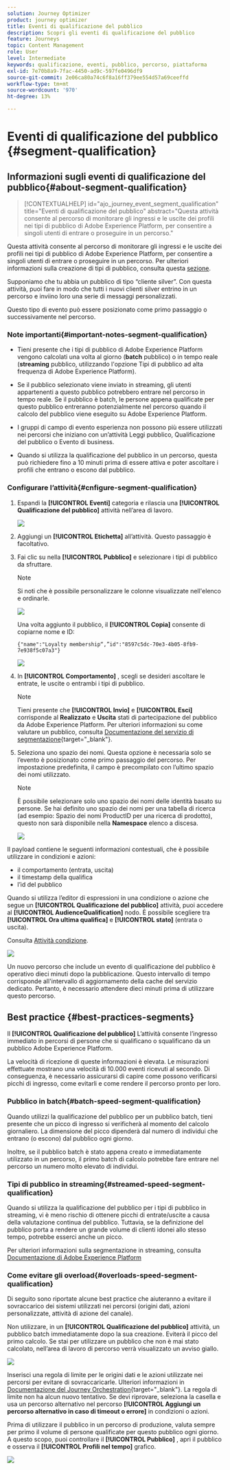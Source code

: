 ```yaml
---
solution: Journey Optimizer
product: journey optimizer
title: Eventi di qualificazione del pubblico
description: Scopri gli eventi di qualificazione del pubblico
feature: Journeys
topic: Content Management
role: User
level: Intermediate
keywords: qualificazione, eventi, pubblico, percorso, piattaforma
exl-id: 7e70b8a9-7fac-4450-ad9c-597fe0496df9
source-git-commit: 2e06ca80a74c6f8a16ff379ee554d57a69ceeffd
workflow-type: tm+mt
source-wordcount: '970'
ht-degree: 13%

---
```


# Eventi di qualificazione del pubblico {#segment-qualification}

## Informazioni sugli eventi di qualificazione del pubblico{#about-segment-qualification}

>[!CONTEXTUALHELP]
>id="ajo_journey_event_segment_qualification"
>title="Eventi di qualificazione del pubblico"
>abstract="Questa attività consente al percorso di monitorare gli ingressi e le uscite dei profili nei tipi di pubblico di Adobe Experience Platform, per consentire a singoli utenti di entrare o proseguire in un percorso."

Questa attività consente al percorso di monitorare gli ingressi e le uscite dei profili nei tipi di pubblico di Adobe Experience Platform, per consentire a singoli utenti di entrare o proseguire in un percorso. Per ulteriori informazioni sulla creazione di tipi di pubblico, consulta questa [sezione](../audience/about-audiences.md).

Supponiamo che tu abbia un pubblico di tipo “cliente silver”. Con questa attività, puoi fare in modo che tutti i nuovi clienti silver entrino in un percorso e inviino loro una serie di messaggi personalizzati.

Questo tipo di evento può essere posizionato come primo passaggio o successivamente nel percorso.

### Note importanti{#important-notes-segment-qualification}

* Tieni presente che i tipi di pubblico di Adobe Experience Platform vengono calcolati una volta al giorno (**batch** pubblico) o in tempo reale (**streaming** pubblico, utilizzando l&#39;opzione Tipi di pubblico ad alta frequenza di Adobe Experience Platform).

* Se il pubblico selezionato viene inviato in streaming, gli utenti appartenenti a questo pubblico potrebbero entrare nel percorso in tempo reale. Se il pubblico è batch, le persone appena qualificate per questo pubblico entreranno potenzialmente nel percorso quando il calcolo del pubblico viene eseguito su Adobe Experience Platform.

* I gruppi di campo di evento esperienza non possono più essere utilizzati nei percorsi che iniziano con un’attività Leggi pubblico, Qualificazione del pubblico o Evento di business.

* Quando si utilizza la qualificazione del pubblico in un percorso, questa può richiedere fino a 10 minuti prima di essere attiva e poter ascoltare i profili che entrano o escono dal pubblico.

### Configurare l’attività{#cnfigure-segment-qualification}

1. Espandi la **[!UICONTROL Eventi]** categoria e rilascia una **[!UICONTROL Qualificazione del pubblico]** attività nell’area di lavoro.

   ![](assets/segment5.png)

1. Aggiungi un **[!UICONTROL Etichetta]** all’attività. Questo passaggio è facoltativo.

1. Fai clic su nella **[!UICONTROL Pubblico]** e selezionare i tipi di pubblico da sfruttare.

   >[!NOTE]
   >
   >Si noti che è possibile personalizzare le colonne visualizzate nell&#39;elenco e ordinarle.

   ![](assets/segment6.png)

   Una volta aggiunto il pubblico, il **[!UICONTROL Copia]** consente di copiarne nome e ID:

   `{"name":"Loyalty membership“,”id":"8597c5dc-70e3-4b05-8fb9-7e938f5c07a3"}`

   ![](assets/segment-copy.png)

1. In **[!UICONTROL Comportamento]** , scegli se desideri ascoltare le entrate, le uscite o entrambi i tipi di pubblico.

   >[!NOTE]
   >
   >Tieni presente che **[!UICONTROL Invio]** e **[!UICONTROL Esci]** corrisponde al **Realizzato** e **Uscita** stati di partecipazione del pubblico da Adobe Experience Platform. Per ulteriori informazioni su come valutare un pubblico, consulta [Documentazione del servizio di segmentazione](https://experienceleague.adobe.com/docs/experience-platform/segmentation/tutorials/evaluate-a-segment.html#interpret-segment-results){target="_blank"}.

1. Seleziona uno spazio dei nomi. Questa opzione è necessaria solo se l’evento è posizionato come primo passaggio del percorso. Per impostazione predefinita, il campo è precompilato con l’ultimo spazio dei nomi utilizzato.

   >[!NOTE]
   >
   >È possibile selezionare solo uno spazio dei nomi delle identità basato su persone. Se hai definito uno spazio dei nomi per una tabella di ricerca (ad esempio: Spazio dei nomi ProductID per una ricerca di prodotto), questo non sarà disponibile nella **Namespace** elenco a discesa.

   ![](assets/segment7.png)

Il payload contiene le seguenti informazioni contestuali, che è possibile utilizzare in condizioni e azioni:

* il comportamento (entrata, uscita)
* il timestamp della qualifica
* l’id del pubblico

Quando si utilizza l’editor di espressioni in una condizione o azione che segue un **[!UICONTROL Qualificazione del pubblico]** attività, puoi accedere al **[!UICONTROL AudienceQualification]** nodo. È possibile scegliere tra **[!UICONTROL Ora ultima qualifica]** e **[!UICONTROL stato]** (entrata o uscita).

Consulta [Attività condizione](../building-journeys/condition-activity.md#about_condition).

![](assets/segment8.png)

Un nuovo percorso che include un evento di qualificazione del pubblico è operativo dieci minuti dopo la pubblicazione. Questo intervallo di tempo corrisponde all&#39;intervallo di aggiornamento della cache del servizio dedicato. Pertanto, è necessario attendere dieci minuti prima di utilizzare questo percorso.

## Best practice {#best-practices-segments}

Il **[!UICONTROL Qualificazione del pubblico]** L’attività consente l’ingresso immediato in percorsi di persone che si qualificano o squalificano da un pubblico Adobe Experience Platform.

La velocità di ricezione di queste informazioni è elevata. Le misurazioni effettuate mostrano una velocità di 10.000 eventi ricevuti al secondo. Di conseguenza, è necessario assicurarsi di capire come possono verificarsi picchi di ingresso, come evitarli e come rendere il percorso pronto per loro.

### Pubblico in batch{#batch-speed-segment-qualification}

Quando utilizzi la qualificazione del pubblico per un pubblico batch, tieni presente che un picco di ingresso si verificherà al momento del calcolo giornaliero. La dimensione del picco dipenderà dal numero di individui che entrano (o escono) dal pubblico ogni giorno.

Inoltre, se il pubblico batch è stato appena creato e immediatamente utilizzato in un percorso, il primo batch di calcolo potrebbe fare entrare nel percorso un numero molto elevato di individui.

### Tipi di pubblico in streaming{#streamed-speed-segment-qualification}

Quando si utilizza la qualificazione del pubblico per i tipi di pubblico in streaming, vi è meno rischio di ottenere picchi di entrate/uscite a causa della valutazione continua del pubblico. Tuttavia, se la definizione del pubblico porta a rendere un grande volume di clienti idonei allo stesso tempo, potrebbe esserci anche un picco.

Per ulteriori informazioni sulla segmentazione in streaming, consulta [Documentazione di Adobe Experience Platform](https://experienceleague.adobe.com/docs/experience-platform/segmentation/api/streaming-segmentation.html#api)

### Come evitare gli overload{#overloads-speed-segment-qualification}

Di seguito sono riportate alcune best practice che aiuteranno a evitare il sovraccarico dei sistemi utilizzati nei percorsi (origini dati, azioni personalizzate, attività di azione del canale).

Non utilizzare, in un **[!UICONTROL Qualificazione del pubblico]** attività, un pubblico batch immediatamente dopo la sua creazione. Eviterà il picco del primo calcolo. Se stai per utilizzare un pubblico che non è mai stato calcolato, nell’area di lavoro di percorso verrà visualizzato un avviso giallo.

![](assets/segment-error.png)

Inserisci una regola di limite per le origini dati e le azioni utilizzate nei percorsi per evitare di sovraccaricarle. Ulteriori informazioni in [Documentazione del Journey Orchestration](https://experienceleague.adobe.com/docs/journeys/using/working-with-apis/capping.html){target="_blank"}. La regola di limite non ha alcun nuovo tentativo. Se devi riprovare, seleziona la casella e usa un percorso alternativo nel percorso **[!UICONTROL Aggiungi un percorso alternativo in caso di timeout o errore]** in condizioni o azioni.

Prima di utilizzare il pubblico in un percorso di produzione, valuta sempre per primo il volume di persone qualificate per questo pubblico ogni giorno. A questo scopo, puoi controllare il **[!UICONTROL Pubblico]** , apri il pubblico e osserva il **[!UICONTROL Profili nel tempo]** grafico.

![](assets/segment-overload.png)
